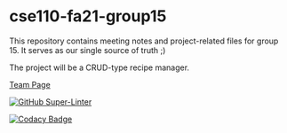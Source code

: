 # cse110-fa21-group15

This repository contains meeting notes and project-related files for group 15. It serves as our single source of truth ;)

The project will be a CRUD-type recipe manager.

[Team Page](admin/team.md)

[![GitHub Super-Linter](https://github.com/cse110-fa21-group15/cse110-fa21-group15/workflows/Lint%20Code%20Base/badge.svg)](https://github.com/marketplace/actions/super-linter)


[![Codacy Badge](https://app.codacy.com/project/badge/Grade/79d957cecea5422db02202bc7f318130)](https://www.codacy.com/gh/cse110-fa21-group15/cse110-fa21-group15/dashboard?utm_source=github.com&amp;utm_medium=referral&amp;utm_content=cse110-fa21-group15/cse110-fa21-group15&amp;utm_campaign=Badge_Grade)
